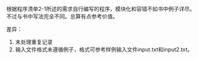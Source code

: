 根据程序清单2-1所述的需求自行编写的程序，模块化和容错不如书中例子详尽。不过与书中写法完全不同。总算有点参考价值。

差异：

1. 未处理重复记录
2. 输入文件格式未遵循例子，格式可参考样例输入文件input.txt和input2.txt。